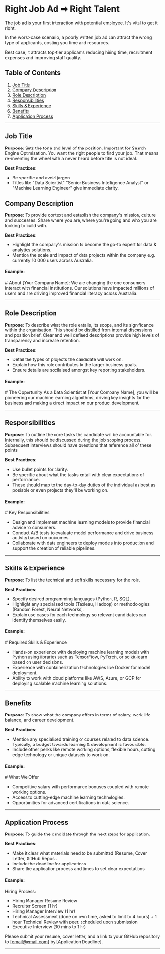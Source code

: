 # Right Job Ad ➡ Right Talent

The job ad is your first interaction with potential employee. It's vital to get it right. 

In the worst-case scenario, a poorly written job ad can attract the wrong type of applicants, costing you time and resources.

Best case, it attracts top-tier applicants reducing hiring time, recruitment expenses and improving staff quality.


## Table of Contents

1. [Job Title](#job-title)
2. [Company Description](#company-description)
3. [Role Description](#role-description)
4. [Responsibilities](#responsibilities)
5. [Skills & Experience](#skills--experience)
6. [Benefits](#benefits)
7. [Application Process](#application-process)

---

## Job Title

**Purpose**: 
Sets the tone and level of the position. Important for Search Engine Optimisation. 
You want the right people to find your job. 
That means re-inventing the wheel with a never heard before title is not ideal.

**Best Practices**: 
- Be specific and avoid jargon. 
- Titles like "Data Scientist" "Senior Business Intelligence Analyst" or "Machine Learning Engineer" give immediate clarity.


## Company Description

**Purpose**: 
To provide context and establish the company's mission, culture and successes. Share where you are, where you're going and who you are looking to build with.

**Best Practices**: 
- Highlight the company's mission to become the go-to expert for data & analytics solutions.
- Mention the scale and impact of data projects within the company e.g. currently 10 000 users across Australia.

#### Example:
\# About [Your Company Name]:
We are changing the one consumers interact with financial institutions. Our solutions have impacted millions of users and are driving improved financial literacy across Australia.

---

## Role Description

**Purpose**: 
To describe what the role entails, its scope, and its significance within the organisation. This should be distilled from internal discussions and position brief. Clear and well defined descriptions provide high levels of transparency and increase retention.

**Best Practices**: 
- Detail the types of projects the candidate will work on.
- Explain how this role contributes to the larger business goals.
- Ensure details are socilaised amongst key reporting stakeholders.

#### Example:
\# The Opportunity
As a Data Scientist at [Your Company Name], you will be pioneering our machine learning algorithms, driving key insights for the business and making a direct impact on our product development.

---

## Responsibilities

**Purpose**: 
To outline the core tasks the candidate will be accountable for. Internally, this should be discussed during the job scoping process. Subsequent interviews should have questions that reference all of these points

**Best Practices**: 
- Use bullet points for clarity.
- Be specific about what the tasks entail with clear expectations of performance.
- These should map to the day-to-day duties of the individual as best as posisble or even projects they'll be working on.

#### Example:
\# Key Responsibilities
- Design and implement machine learning models to provide financial advice to consumers.
- Conduct A/B tests to evaluate model performance and drive business activity based on outcomes.
- Collaborate with data engineers to deploy models into production and support the creation of reliable pipelines.

---

## Skills & Experience

**Purpose**: 
To list the technical and soft skills necessary for the role.

**Best Practices**: 
- Specify desired programming languages (Python, R, SQL).
- Highlight any specialised  tools (Tableau, Hadoop) or methodologies (Random Forest, Neural Networks).
- Explain use cases for each technology so relevant candidates can identify themselves easily.

#### Example:
\# Required Skills & Experience
- Hands-on experience with deploying machine learning models with Python using libraries such as TensorFlow, PyTorch, or scikit-learn based on user decisions.
- Experience with containerization technologies like Docker for model deployment.
- Ability to work with cloud platforms like AWS, Azure, or GCP for deploying scalable machine learning solutions.

---

## Benefits

**Purpose**: 
To show what the company offers in terms of salary, work-life balance, and career development.

**Best Practices**: 
- Mention any specialised training or courses related to data science. Typically, a budget towards learning & development is favourable.
- Include other perks like remote working options, flexible hours, cutting edge technology or unique datasets to work on.

#### Example:
\# What We Offer
- Competitive salary with performance bonuses coupled with remote working options.
- Access to cutting-edge machine learning technologies.
- Opportunities for advanced certifications in data science.

---

## Application Process

**Purpose**: 
To guide the candidate through the next steps for application.

**Best Practices**: 
- Make it clear what materials need to be submitted (Resume, Cover Letter, GitHub Repos).
- Include the deadline for applications.
- Share the application process and times to set clear expectations

#### Example:
Hiring Process:
- Hiring Manager Resume Review
- Recruiter Screen (1 hr)
- Hiring Manager Interview (1 hr)
- Technical Assessment (done on own time, asked to limit to 4 hours) + 1 hour Technical Review with peer, scheduled upon submission
- Executive Interview (30 mins to 1 hr)

Please submit your resume, cover letter, and a link to your GitHub repository to [email@email.com] by [Application Deadline].

---
